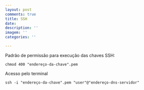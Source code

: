 ```yaml
---
layout: post
comments: true
title: SSH
date: 
description: ''
imagem: ''
categories: ''

---
```


Padrão de permissão para execução das chaves SSH:

    chmod 400 "endereço-da-chave".pem

Acesso pelo terminal 

    ssh -i "endereço-da-chave".pem "user"@"endereço-dns-servidor"
